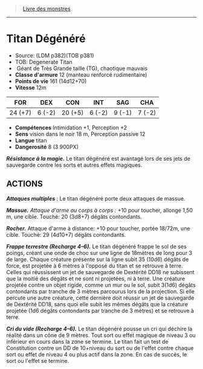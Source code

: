 ﻿> [Livre des monstres](tome_of_beasts_old.md)

---

# Titan Dégénéré

- Source: (LDM p382)(TOB p381)
- TOB: Degenerate Titan
-  Géant de Très Grande taille (TG), chaotique mauvais
- **Classe d'armure** 12 (manteau renforcé rudimentaire)
- **Points de vie** 161 (14d12+70)
- **Vitesse** 12m

|FOR|DEX|CON|INT|SAG|CHA|
|---|---|---|---|---|---|
|24 (+7)|6 (-2)|20 (+5)|6 (-2)|9 (-1)|7 (-2)|

- **Compétences** Intimidation +1, Perception +2
- **Sens** vision dans le noir 18 m, Perception passive 12
- **Langue** titan
- **Dangerosité** 8 (3 900PX)

**_Résistance à la magie._** Le titan dégénéré est avantagé lors de ses jets de sauvegarde contre les sorts et autres effets magiques.

## ACTIONS

**_Attaques multiples_** : Le titan dégénéré porte deux attaques de massue.

**_Massue._** _Attaque d'arme au corps à corps :_ +10 pour toucher, allonge 1,50 m, une cible. Touché: 20 (3d8+7) dégâts contondants.

**_Rocher._** Attaque d'arme à distance: +10 pour toucher, portée 18/72m, une cible. Touché: 29 (4d10+7) dégâts contondants.

**_Frappe terrestre (Recharge 4–6)._** Le titan dégénéré frappe le sol de ses poings, créant une onde de choc sur une ligne de 18mètres de long pour 3 de large. Chaque créature présente sur la ligne subit 35 (10d6) dégâts de force, est projetée à 6 mètres à l'opposé du titan et se retrouve à terre. Celles qui réussissent un jet de sauvegarde de Dextérité DD18 ne subissent que la moitié des dégâts et ne sont ni projetées, ni à terre. Une créature projetée contre un objet rigide, comme un mur ou le sol, subit 3(1d6) dégâts contondants par tranche de 3 mètres parcourus lors de la projection. Si elle percute une autre créature, cette dernière doit réussir un jet de sauvegarde de Dextérité DD18, sans quoi elle subit les mêmes dégâts que la créature projetée (1d6 dégâts contondants par tranche de 3 mètres) et se retrouve à terre.

**_Cri du vide (Recharge 4–6)._** Le titan dégénéré pousse un cri qui déchire la réalité dans un cône de 9 mètres. Tout sort ou effet magique de niveau 3 ou inférieur en cours dans la zone se termine. Le titan fait un test de Constitution contre un DD de 10+niveau du sort ou de l'effet contre chaque sort ou effet de niveau 4 ou plus actif dans la zone. En cas de succès, le sort ou l'effet se termine.

